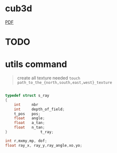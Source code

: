 # cub3d

[PDF](https://cdn.intra.42.fr/pdf/pdf/68043/en.subject.pdf)

# TODO

# utils command

> create all texture needed
`touch path_to_the_{north,south,east,west}_texture`

```c

typedef struct s_ray
{
	int		nbr
	int		depth_of_field;
	t_pos	pos;
	float	angle;
	float	a_tan;
	float	n_tan;
}				t_ray;

int r,mxmy,mp, dof;
float ray_x, ray_y,ray_angle,xo,yo;
```
